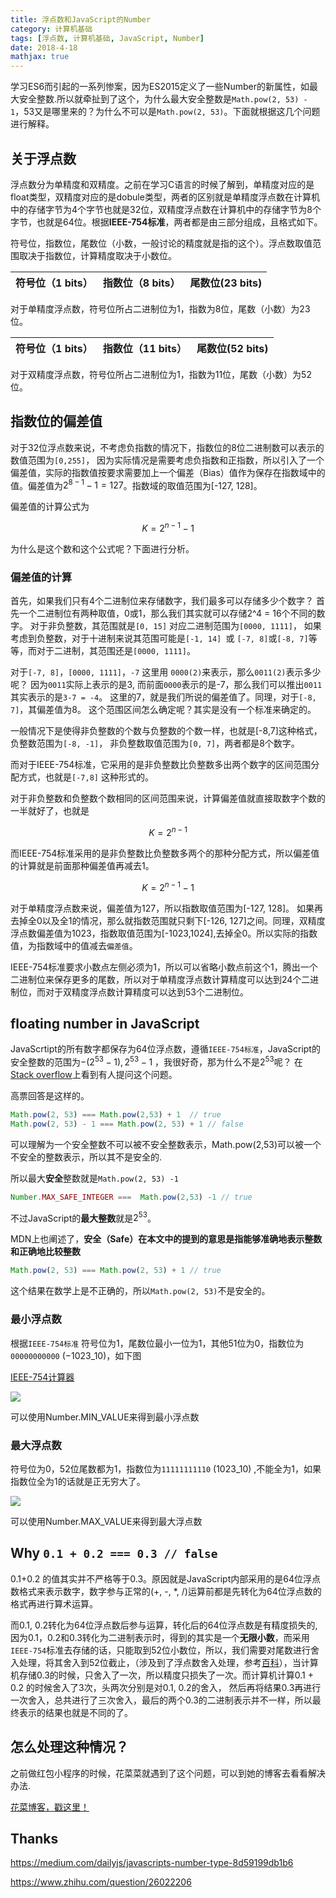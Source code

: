 ```yaml
---
title: 浮点数和JavaScript的Number
category: 计算机基础
tags: [浮点数, 计算机基础, JavaScript, Number]
date: 2018-4-18
mathjax: true
---
```


学习ES6而引起的一系列惨案，因为ES2015定义了一些Number的新属性，如最大安全整数.所以就牵扯到了这个，为什么最大安全整数是`Math.pow(2, 53) - 1`，53又是哪里来的？为什么不可以是`Math.pow(2, 53)`。下面就根据这几个问题进行解释。
<!-- more -->

## 关于浮点数
浮点数分为单精度和双精度。之前在学习C语言的时候了解到，单精度对应的是float类型，双精度对应的是dobule类型，两者的区别就是单精度浮点数在计算机中的存储字节为4个字节也就是32位，双精度浮点数在计算机中的存储字节为8个字节，也就是64位。根据**IEEE-754标准**，两者都是由三部分组成，且格式如下。

符号位，指数位，尾数位（小数，一般讨论的精度就是指的这个）。浮点数取值范围取决于指数位，计算精度取决于小数位。

符号位（1 bits） | 指数位（8 bits） | 尾数位(23 bits)|
---|---|---

对于单精度浮点数，符号位所占二进制位为1，指数为8位，尾数（小数）为23位。

符号位（1 bits） | 指数位（11 bits） | 尾数位(52 bits)|
---|---|---

对于双精度浮点数，符号位所占二进制位为1，指数为11位，尾数（小数）为52位。

## 指数位的偏差值
对于32位浮点数来说，不考虑负指数的情况下，指数位的8位二进制数可以表示的数值范围为`[0,255]`，
因为实际情况是需要考虑负指数和正指数，所以引入了一个偏差值，实际的指数值按要求需要加上一个偏差（Bias）值作为保存在指数域中的值。偏差值为$2^{8-1}-1 = 127$。指数域的取值范围为[-127, 128]。

偏差值的计算公式为

$$ K=2^{n-1} -1 $$

为什么是这个数和这个公式呢？下面进行分析。

### 偏差值的计算
首先，如果我们只有4个二进制位来存储数字，我们最多可以存储多少个数字？
首先一个二进制位有两种取值，0或1，那么我们其实就可以存储2^4 = 16个不同的数字。
对于非负整数，其范围就是`[0, 15]` 对应二进制范围为`[0000, 1111]`，
如果考虑到负整数，对于十进制来说其范围可能是`[-1, 14] `或 `[-7, 8]`或`[-8, 7]`等等，而对于二进制，其范围还是`[0000, 1111]`。

对于`[-7, 8]`，`[0000, 1111]`，`-7` 这里用 `0000(2)`来表示，那么`0011(2)`表示多少呢？ 因为`0011`实际上表示的是3, 而前面`0000`表示的是-7，那么我们可以推出`0011`其实表示的是`3-7 = -4`。
这里的7，就是我们所说的偏差值了。同理，对于`[-8, 7]`，其偏差值为8。
这个范围区间怎么确定呢？其实是没有一个标准来确定的。

一般情况下是使得非负整数的个数与负整数的个数一样，也就是[-8,7]这种格式，负整数范围为`[-8, -1]`， 非负整数取值范围为`[0, 7]`，两者都是8个数字。

而对于IEEE-754标准，它采用的是非负整数比负整数多出两个数字的区间范围分配方式，也就是`[-7,8]` 这种形式的。


对于非负整数和负整数个数相同的区间范围来说，计算偏差值就直接取数字个数的一半就好了，也就是

$$ K = 2^{n-1} $$

而IEEE-754标准采用的是非负整数比负整数多两个的那种分配方式，所以偏差值的计算就是前面那种偏差值再减去1。

$$ K = 2^{n-1}-1 $$



对于单精度浮点数来说，偏差值为127，所以指数取值范围为[-127, 128]。
如果再去掉全0以及全1的情况，那么就指数范围就只剩下[-126, 127]之间。同理，双精度浮点数偏差值为1023，指数取值范围为[-1023,1024],去掉全0。所以实际的指数值，为指数域中的值减去`偏差值`。

IEEE-754标准要求小数点左侧必须为1，所以可以省略小数点前这个1，腾出一个二进制位来保存更多的尾数，所以对于单精度浮点数计算精度可以达到24个二进制位，而对于双精度浮点数计算精度可以达到53个二进制位。


## floating number in JavaScript

JavaScrtipt的所有数字都保存为64位浮点数，遵循`IEEE-754标准`，JavaScript的安全整数的范围为$-(2^{53}-1),2^{53}-1$ ，我很好奇，那为什么不是$2^{53}$呢？
在[Stack overflow](https://stackoverflow.com/questions/26380364/why-is-number-max-safe-integer-9-007-199-254-740-991-and-not-9-007-199-254-740-9)上看到有人提问这个问题。

高票回答是这样的。

``` javascript
Math.pow(2, 53) === Math.pow(2,53) + 1  // true
Math.pow(2, 53) - 1 === Math.pow(2, 53) + 1 // false
```
可以理解为一个安全整数不可以被不安全整数表示，Math.pow(2,53)可以被一个不安全的整数表示，所以其不是安全的.

所以最大**安全**整数就是`Math.pow(2, 53) -1`
``` javascript
Number.MAX_SAFE_INTEGER ===  Math.pow(2,53) -1 // true
```

不过JavaScript的**最大整数**就是$2^{53}$。

MDN上也阐述了，**安全（Safe）在本文中的提到的意思是指能够准确地表示整数和正确地比较整数**

``` javascript
Math.pow(2, 53) === Math.pow(2, 53) + 1 // true
```
这个结果在数学上是不正确的，所以`Math.pow(2, 53)`不是安全的。



### 最小浮点数
根据`IEEE-754标准`
符号位为1，尾数位最小一位为1，其他51位为0，指数位为`00000000000` ($-1023\_{10}$)，如下图

[IEEE-754计算器](http://weitz.de/ieee/)


![](https://ws1.sinaimg.cn/large/ad9f1193gy1fqg3kg4d9oj20w005a0sq.jpg)

可以使用Number.MIN_VALUE来得到最小浮点数

### 最大浮点数

符号位为0，52位尾数都为1，指数位为`11111111110` ($1023\_{10}$) ,不能全为1，如果指数位全为1的话就是正无穷大了。

![](https://ws1.sinaimg.cn/large/ad9f1193gy1fqg3nlntplj20uo03yglj.jpg)

可以使用Number.MAX_VALUE来得到最大浮点数


## Why `0.1 + 0.2 === 0.3 // false `

0.1+0.2 的值其实并不严格等于0.3。原因就是JavaScript内部采用的是64位浮点数格式来表示数字，数字参与正常的(+, -, *, /)运算前都是先转化为64位浮点数的格式再进行算术运算。

而0.1, 0.2转化为64位浮点数后参与运算，转化后的64位浮点数是有精度损失的, 因为0.1，0.2和0.3转化为二进制表示时，得到的其实是一个**无限小数**，而采用`IEEE-754`标准去存储的话，只能取到52位小数位，所以，我们需要对尾数进行舍入处理，将其舍入到52位截止，（涉及到了浮点数舍入处理，参考[百科](https://baike.baidu.com/item/%E6%B5%AE%E7%82%B9%E6%95%B0)），当计算机存储0.3的时候，只舍入了一次，所以精度只损失了一次。而计算机计算0.1 + 0.2 的时候舍入了3次，头两次分别是对0.1, 0.2的舍入， 然后再将结果0.3再进行一次舍入，总共进行了三次舍入，最后的两个0.3的二进制表示并不一样，所以最终表示的结果也就是不同的了。

## 怎么处理这种情况？
之前做红包小程序的时候，花菜菜就遇到了这个问题，可以到她的博客去看看解决办法.

[花菜博客，戳这里！](https://ruiwenruiwen.github.io/2017/09/20/%E6%B5%AE%E7%82%B9%E6%95%B0%E8%BF%90%E7%AE%97%E4%B8%8D%E7%B2%BE%E5%87%86%E7%9A%84%E8%A7%A3%E5%86%B3%E5%8A%9E%E6%B3%95/)

## Thanks

https://medium.com/dailyjs/javascripts-number-type-8d59199db1b6

https://www.zhihu.com/question/26022206




